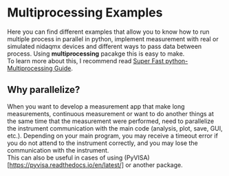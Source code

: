 # Multiprocessing Examples

Here you can find different examples that allow you to know how to run multiple process in parallel in python, implement measurement with real or simulated nidaqmx devices and different ways to pass data between process. Using **multiprocessing** pacakge this is easy to make.      
To learn more about this, I recommend read [Super Fast python-Multiprocessing Guide](https://superfastpython.com/multiprocessing-in-python/).  

## Why parallelize?

When you want to develop a measurement app that make long measurements, continuous measurement or want to do another things at the same time that the measurement were performed, need to parallelize the instrument communication with the main code (analysis, plot, save, GUI, etc.). Depending on your main program, you may receive a timeout error if you do not attend to the instrument correctly, and you may lose the communication with the instrument.   
This can also be useful in cases of using (PyVISA)[https://pyvisa.readthedocs.io/en/latest/] or another package.
